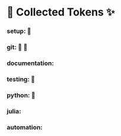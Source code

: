 # :tada: Collected Tokens :sparkles:

### setup: :star2: 

### git: :star2: :star2: 

### documentation: 

### testing: :star2: 

### python: :star2: 

### julia: 

### automation: 
